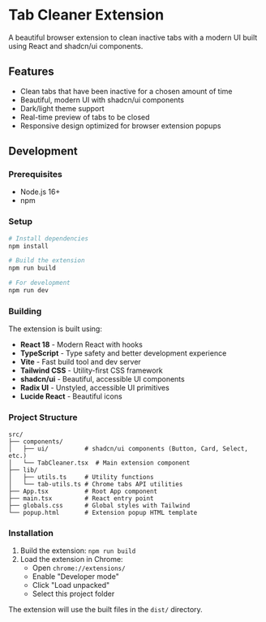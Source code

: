 # Tab Cleaner Extension

A beautiful browser extension to clean inactive tabs with a modern UI built using React and shadcn/ui components.

## Features

- Clean tabs that have been inactive for a chosen amount of time
- Beautiful, modern UI with shadcn/ui components
- Dark/light theme support
- Real-time preview of tabs to be closed
- Responsive design optimized for browser extension popups

## Development

### Prerequisites

- Node.js 16+
- npm

### Setup

```bash
# Install dependencies
npm install

# Build the extension
npm run build

# For development
npm run dev
```

### Building

The extension is built using:

- **React 18** - Modern React with hooks
- **TypeScript** - Type safety and better development experience  
- **Vite** - Fast build tool and dev server
- **Tailwind CSS** - Utility-first CSS framework
- **shadcn/ui** - Beautiful, accessible UI components
- **Radix UI** - Unstyled, accessible UI primitives
- **Lucide React** - Beautiful icons

### Project Structure

```
src/
├── components/
│   ├── ui/          # shadcn/ui components (Button, Card, Select, etc.)
│   └── TabCleaner.tsx  # Main extension component
├── lib/
│   ├── utils.ts     # Utility functions
│   └── tab-utils.ts # Chrome tabs API utilities
├── App.tsx          # Root App component
├── main.tsx         # React entry point
├── globals.css      # Global styles with Tailwind
└── popup.html       # Extension popup HTML template
```

### Installation

1. Build the extension: `npm run build`
2. Load the extension in Chrome:
   - Open `chrome://extensions/`
   - Enable "Developer mode"
   - Click "Load unpacked"
   - Select this project folder

The extension will use the built files in the `dist/` directory.
